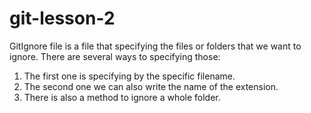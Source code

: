 # git-lesson-2

GitIgnore file is a file that specifying the files or folders that we want to ignore.
There are several ways to specifying those:

1. The first one is specifying by the specific filename.
2. The second one we can also write the name of the extension.
3. There is also a method to ignore a whole folder.
